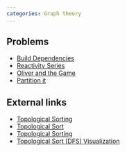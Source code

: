 ```yaml
---
categories: Graph theory
...
```


## Problems
- [Build Dependencies](https://open.kattis.com/problems/builddeps)
- [Reactivity Series](https://open.kattis.com/problems/reactivity)
- [Oliver and the Game](https://www.hackerearth.com/practice/algorithms/graphs/topological-sort/practice-problems/algorithm/oliver-and-the-game-3/)
- [Partition it](https://www.hackerearth.com/practice/algorithms/graphs/topological-sort/practice-problems/algorithm/partition-it-4cc63265/)

## External links
- [Topological Sorting](https://en.wikipedia.org/wiki/Topological_sorting)
- [Topological Sort](https://www.hackerearth.com/practice/algorithms/graphs/topological-sort/tutorial/)
- [Topological Sorting](https://www.geeksforgeeks.org/topological-sorting/)
- [Topological Sort (DFS) Visualization](https://www.cs.usfca.edu/~galles/visualization/TopoSortDFS.html)

